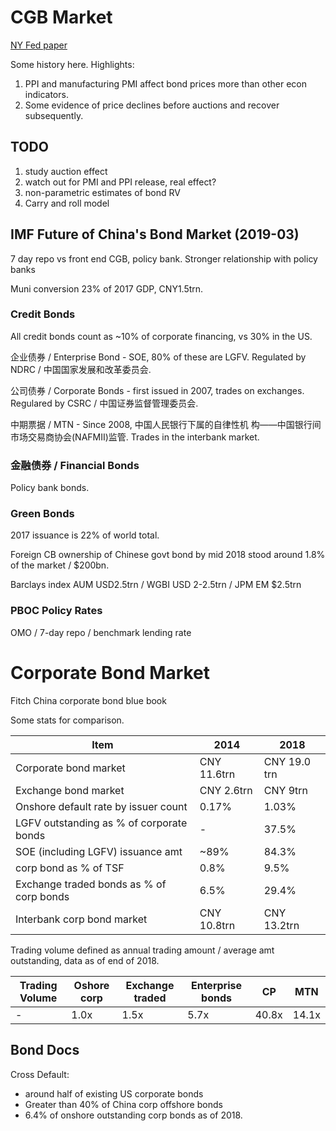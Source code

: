 
# CGB Market

[NY Fed paper](https://www.newyorkfed.org/medialibrary/media/research/staff_reports/sr622.pdf)

Some history here. Highlights:

1. PPI and manufacturing PMI affect bond prices more than other econ indicators.
2. Some evidence of price declines before auctions and recover subsequently.

## TODO

1. study auction effect
2. watch out for PMI and PPI release, real effect?
3. non-parametric estimates of bond RV
4. Carry and roll model


## IMF Future of China's Bond Market (2019-03)

7 day repo vs front end CGB, policy bank. Stronger relationship with policy banks

Muni conversion 23% of 2017 GDP, CNY1.5trn.

### Credit Bonds

All credit bonds count as ~10% of corporate financing, vs 30% in the US.

企业债券 / Enterprise Bond - SOE, 80% of these are LGFV. Regulated by NDRC / 中国国家发展和改革委员会.

公司债券 / Corporate Bonds - first issued in 2007, trades on exchanges. Regulared by CSRC / 中国证券监督管理委员会.

中期票据 / MTN - Since 2008, 中国人民银行下属的自律性机
构——中国银行间市场交易商协会(NAFMII)监管. Trades in the interbank market.

### 金融债券 / Financial Bonds

Policy bank bonds.

### Green Bonds

2017 issuance is 22% of world total.


Foreign CB ownership of Chinese govt bond by mid 2018 stood around 1.8% of the market / $200bn.

Barclays index AUM USD2.5trn / WGBI USD 2-2.5trn / JPM EM $2.5trn


### PBOC Policy Rates

OMO / 7-day repo / benchmark lending rate

# Corporate Bond Market

Fitch China corporate bond blue book

Some stats for comparison.

| Item | 2014 | 2018 |
|------|------|------|
| Corporate bond market | CNY 11.6trn | CNY 19.0 trn |
| Exchange bond market | CNY 2.6trn | CNY 9trn |
| Onshore default rate by issuer count | 0.17% | 1.03% |
| LGFV outstanding as % of corporate bonds | - | 37.5% |
| SOE (including LGFV) issuance amt | ~89% | 84.3% |
| corp bond as % of TSF | 0.8% | 9.5% |
| Exchange traded bonds as % of corp bonds | 6.5% | 29.4% |
| Interbank corp bond market | CNY 10.8trn | CNY 13.2trn |

Trading volume defined as annual trading amount / average amt outstanding,
data as of end of 2018.

| Trading Volume | Oshore corp | Exchange traded | Enterprise bonds | CP | MTN |
|----------------|-------------|-----------------|------------------|----|-----|
|       -        | 1.0x        | 1.5x | 5.7x | 40.8x | 14.1x |

## Bond Docs

Cross Default:

- around half of existing US corporate bonds
- Greater than 40% of China corp offshore bonds
- 6.4% of onshore outstanding corp bonds as of 2018.
